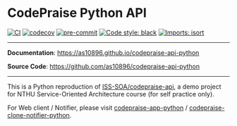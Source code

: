 # CodePraise Python API
[![CI](https://github.com/as10896/codepraise-api-python/actions/workflows/ci.yml/badge.svg)](https://github.com/as10896/codepraise-api-python/actions/workflows/ci.yml)
[![codecov](https://codecov.io/gh/as10896/codepraise-api-python/branch/main/graph/badge.svg?token=ZFX6A4M0XX)](https://codecov.io/gh/as10896/codepraise-api-python)
[![pre-commit](https://img.shields.io/badge/pre--commit-enabled-brightgreen?logo=pre-commit&logoColor=white)](https://github.com/pre-commit/pre-commit)
[![Code style: black](https://img.shields.io/badge/code%20style-black-000000.svg)](https://github.com/psf/black)
[![Imports: isort](https://img.shields.io/badge/%20imports-isort-%231674b1?style=flat&labelColor=ef8336)](https://pycqa.github.io/isort/)

---

**Documentation**: <a href="https://as10896.github.io/codepraise-api-python" target="_blank">https://as10896.github.io/codepraise-api-python</a>

**Source Code**: <a href="https://github.com/as10896/codepraise-api-python" target="_blank">https://github.com/as10896/codepraise-api-python</a>

---

This is a Python reproduction of <a href="https://github.com/ISS-SOA/codepraise-api" target="_blank">ISS-SOA/codepraise-api</a>, a demo project for NTHU Service-Oriented Architecture course (for self practice only).

For Web client / Notifier, please visit <a href="https://as10896.github.io/codepraise-app-python/" target="_blank">codepraise-app-python</a> / <a href="https://as10896.github.io/codepraise-clone-notifier-python/" target="_blank">codepraise-clone-notifier-python</a>.
